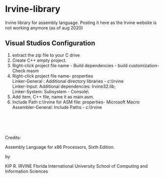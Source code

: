 # Irvine-library
Irvine library for assembly language. Posting it here as the Irvine website is not working anymore (as of aug 2020)

Visual Studios Configuration
----------------------------
1.  extract the zip file to your C drive
2.  Create C++ empty project.
3.  Right-click project file name - Build dependencies - build customization- Check masm
4.  Right-click project file name- properties\
    Linker-General : Additional directory libraries - c:\Irvine\
    Linker-Input: Additional dependencies: Irvine32.lib;\
    Linker-System: Subsystem - Console\
5.  Add item, C++ file, name it as main.asm.	
6.  Include Path c:\Irvine for ASM file:   properties- Microsoft Macro Assembler-General: Include Paths - c:\Irvine

\
\
\
\
Credits:

Assembly Language for x86 Processors, Sixth Edition.

by

KIP R. IRVINE Florida International University School of Computing and Information Sciences
